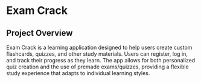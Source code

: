# Exam Crack

## Project Overview
Exam Crack is a learning application designed to help users create custom flashcards, quizzes, and other study materials. Users can register, log in, and track their progress as they learn. The app allows for both personalized quiz creation and the use of premade exams/quizzes, providing a flexible study experience that adapts to individual learning styles.
